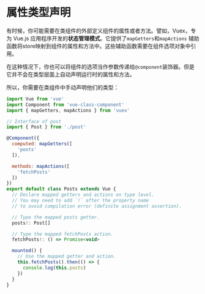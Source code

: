 # 属性类型声明

有时候，你可能需要在类组件的外部定义组件的属性或者方法。譬如，Vuex，专为 Vue.js 应用程序开发的**状态管理模式**。它提供了`mapGetters`和`mapActions` 辅助函数将store映射到组件的属性和方法中。这些辅助函数需要在组件选项对象中引用。

在这种情况下，你也可以将组件的选项当作参数传递给`@component`装饰器。但是它并不会在类型层面上自动声明运行时的属性和方法。

所以，你需要在类组件中手动声明他们的类型：

```javascript
import Vue from 'vue'
import Component from 'vue-class-component'
import { mapGetters, mapActions } from 'vuex'

// Interface of post
import { Post } from './post'

@Component({
  computed: mapGetters([
    'posts'
  ]),

  methods: mapActions([
    'fetchPosts'
  ])
})
export default class Posts extends Vue {
  // Declare mapped getters and actions on type level.
  // You may need to add `!` after the property name
  // to avoid compilation error (definite assignment assertion).

  // Type the mapped posts getter.
  posts!: Post[]

  // Type the mapped fetchPosts action.
  fetchPosts!: () => Promise<void>

  mounted() {
    // Use the mapped getter and action.
    this.fetchPosts().then(() => {
      console.log(this.posts)
    })
  }
}
```




